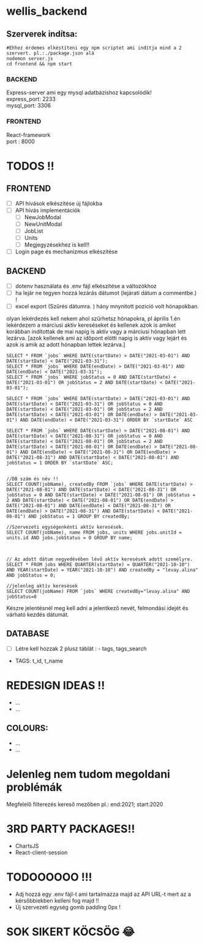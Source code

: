 # wellis_backend
## Szerverek indítsa: 
```SH
#Ehhez érdemes elkéstíteni egy npm scriptet ami indítja mind a 2 szervert. pl.:./package.json alá
nodemon server.js
cd frontend && npm start
```
### BACKEND
Express-server ami egy mysql adatbázishoz kapcsolódik!  
express_port: 2233  
mysql_port: 3306  

### FRONTEND
React-framework  
port
: 8000  

# TODOS !!

## FRONTEND
- [ ] API hívások elkészítése új fájlokba
- [ ] API hívás implementációk 
  - [ ] NewJobModal
  - [ ] NewUnitModal
  - [ ] JobList
  - [ ] Units
  - [ ] Megjegyzésekhez is kell!!
- [ ] Login page és mechanizmus elkészítése

## BACKEND
- [ ] dotenv használata és .env fájl elkészítése a változókhoz
- [ ] ha lejár ne tegyen hozzá lezárás dátumot (lejárati dátum a commentbe.) ! 
- [ ] excel export (Szűrés dátumra. ) hány mnynitott pozició volt hónapokban.

olyan lekérdezés kell nekem ahol szűrhetsz hónapokra, pl április 1.én lekérdezem a márciusi aktív kereséseket és kellenek azok is amiket korábban indítottak de mai napig is aktív vagy a márciusi hónapban lett lezárva.  [azok kellenek ami az időpont elötti napig is aktív vagy lejárt és azok is amik az adott hónapban lettek lezárva.] 

```
SELECT * FROM `jobs` WHERE DATE(startDate) > DATE("2021-03-01") AND DATE(startDate) < DATE("2021-03-31");
SELECT * FROM `jobs` WHERE DATE(endDate) > DATE("2021-03-01") AND DATE(endDate) < DATE("2021-03-31");
SELECT * FROM `jobs` WHERE jobStatus = 0 AND DATE(startDate) < DATE("2021-03-01") OR jobStatus = 2 AND DATE(startDate) < DATE("2021-03-01");

SELECT * FROM `jobs` WHERE DATE(startDate) > DATE("2021-03-01") AND DATE(startDate) < DATE("2021-03-31") OR jobStatus = 0 AND DATE(startDate) < DATE("2021-03-01") OR jobStatus = 2 AND DATE(startDate) < DATE("2021-03-01") OR DATE(endDate) > DATE("2021-03-01") AND DATE(endDate) < DATE("2021-03-31") ORDER BY `startDate` ASC

SELECT * FROM `jobs` WHERE DATE(startDate) > DATE("2021-08-01") AND DATE(startDate) < DATE("2021-08-31") OR jobStatus = 0 AND DATE(startDate) < DATE("2021-08-01") OR jobStatus = 2 AND DATE(startDate) < DATE("2021-08-01") OR DATE(endDate) > DATE("2021-08-01") AND DATE(endDate) < DATE("2021-08-31") OR DATE(endDate) > DATE("2021-08-31") AND DATE(startDate) < DATE("2021-08-01") AND jobStatus = 1 ORDER BY `startDate` ASC;


//DB szám és név !! 
SELECT COUNT(jobName), createdBy FROM `jobs` WHERE DATE(startDate) > DATE("2021-08-01") AND DATE(startDate) < DATE("2021-08-31") OR jobStatus = 0 AND DATE(startDate) < DATE("2021-08-01") OR jobStatus = 2 AND DATE(startDate) < DATE("2021-08-01") OR DATE(endDate) > DATE("2021-08-01") AND DATE(endDate) < DATE("2021-08-31") OR DATE(endDate) > DATE("2021-08-31") AND DATE(startDate) < DATE("2021-08-01") AND jobStatus = 1 GROUP BY createdBy;

//Szervezeti egységenkénti aktív keresések. 
SELECT COUNT(jobName), name FROM jobs, units WHERE jobs.unitId = units.id AND jobs.jobStatus = 0 GROUP BY name;



// Az adott dátum negyedévében lévő aktív keresések adott személyre.
SELECT * FROM jobs WHERE QUARTER(startDate) = QUARTER("2021-10-10") AND YEAR(startDate) = YEAR("2021-10-10") AND createdBy = "levay.alina" AND jobStatus = 0;

//jelenleg aktív keresések 
SELECT COUNT(jobName) FROM `jobs` WHERE createdBy="levay.alina" AND jobStatus=0
```

Készre jelentésnél meg kell adni a jelentkező nevét, felmondási idejét és várható kezdés dátumát.
## DATABASE

- [ ] Létre kell hozzak 2 plusz táblát : - tags, tags_search  
- TAGS: t_id, t_name




# REDESIGN IDEAS !!
- ...
- ...

## COLOURS: 
- ...
- ...


# Jelenleg nem tudom megoldani problémák 
Megfelelő filterezés kereső mezőben pl.: end:2021; start:2020

# 3RD PARTY PACKAGES!!
- ChartsJS
- React-client-session

# TODOOOOOO !!! 

- Adj hozzá egy .env fájl-t ami tartalmazza majd az API URL-t mert az a kérsőbbiekben kelleni fog majd !! 
- Új szervezeti egység gomb padding 0px !
# SOK SIKERT KÖCSÖG :joy: